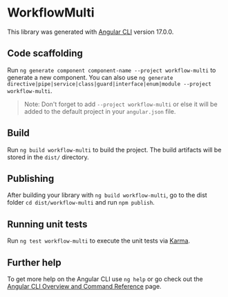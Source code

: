 # WorkflowMulti

This library was generated with [Angular CLI](https://github.com/angular/angular-cli) version 17.0.0.

## Code scaffolding

Run `ng generate component component-name --project workflow-multi` to generate a new component. You can also use `ng generate directive|pipe|service|class|guard|interface|enum|module --project workflow-multi`.
> Note: Don't forget to add `--project workflow-multi` or else it will be added to the default project in your `angular.json` file.

## Build

Run `ng build workflow-multi` to build the project. The build artifacts will be stored in the `dist/` directory.

## Publishing

After building your library with `ng build workflow-multi`, go to the dist folder `cd dist/workflow-multi` and run `npm publish`.

## Running unit tests

Run `ng test workflow-multi` to execute the unit tests via [Karma](https://karma-runner.github.io).

## Further help

To get more help on the Angular CLI use `ng help` or go check out the [Angular CLI Overview and Command Reference](https://angular.io/cli) page.
